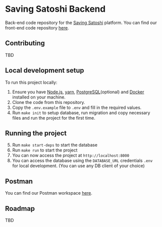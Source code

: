 # Saving Satoshi Backend

Back-end code repository for the [Saving Satoshi](https://savingsatoshi.com/) platform.
You can find our front-end code repository [here](https://github.com/saving-satoshi/saving-satoshi).

## Contributing

TBD

## Local development setup

To run this project locally:

1. Ensure you have [Node.js](https://nodejs.org), [yarn](https://yarnpkg.com/), [PostgreSQL](https://www.postgresql.org/)(optional) and [Docker](https://docs.docker.com/engine/install/) installed on your machine.
2. Clone the code from this repository.
3. Copy the `.env.example` file to `.env` and fill in the required values.
4. Run `make init` to setup database, run migration and copy necessary files and run the project for the first time.

## Running the project

5. Run `make start-deps` to start the database
6. Run `make run` to start the project
7. You can now access the project at `http://localhost:8000`
8. You can access the database using the `DATABASE_URL` credentials `.env` for local development. (You can use any DB client of your choice)

## Postman

You can find our Postman workspace [here](https://www.postman.com/saving-satoshi/workspace/saving-satoshi/collection/1182590-df829bc3-2d1a-43dc-8048-8480dfd02f75?ctx=documentation).

## Roadmap

TBD
